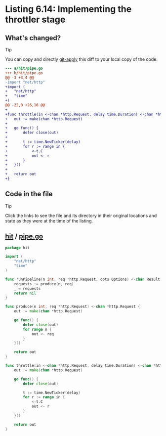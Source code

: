 # Listing 6.14: Implementing the throttler stage

## What's changed?

> [!TIP]
> You can copy and directly [git-apply](https://tldr.inbrowser.app/pages/common/git-apply) this diff to your local copy of the code.

```diff
--- a/hit/pipe.go
+++ b/hit/pipe.go
@@ -3 +3,4 @@
-import "net/http"
+import (
+	"net/http"
+	"time"
+)
@@ -22,0 +26,16 @@
+
+func throttle(in <-chan *http.Request, delay time.Duration) <-chan *http.Request {
+	out := make(chan *http.Request)
+
+	go func() {
+		defer close(out)
+
+		t := time.NewTicker(delay)
+		for r := range in {
+			<-t.C
+			out <- r
+		}
+	}()
+
+	return out
+}

```
## Code in the file

> [!TIP]
> Click the links to see the file and its directory in their original locations and state as they were at the time of the listing.

## [hit](https://github.com/inancgumus/gobyexample/blob/5427dc9be5dd06120e270ef450a6d68a7671569e/hit) / [pipe.go](https://github.com/inancgumus/gobyexample/blob/5427dc9be5dd06120e270ef450a6d68a7671569e/hit/pipe.go)

```go
package hit

import (
	"net/http"
	"time"
)

func runPipeline(n int, req *http.Request, opts Options) <-chan Result {
	requests := produce(n, req)
	_ = requests
	return nil
}

func produce(n int, req *http.Request) <-chan *http.Request {
	out := make(chan *http.Request)

	go func() {
		defer close(out)
		for range n {
			out <- req
		}
	}()

	return out
}

func throttle(in <-chan *http.Request, delay time.Duration) <-chan *http.Request {
	out := make(chan *http.Request)

	go func() {
		defer close(out)

		t := time.NewTicker(delay)
		for r := range in {
			<-t.C
			out <- r
		}
	}()

	return out
}
```

